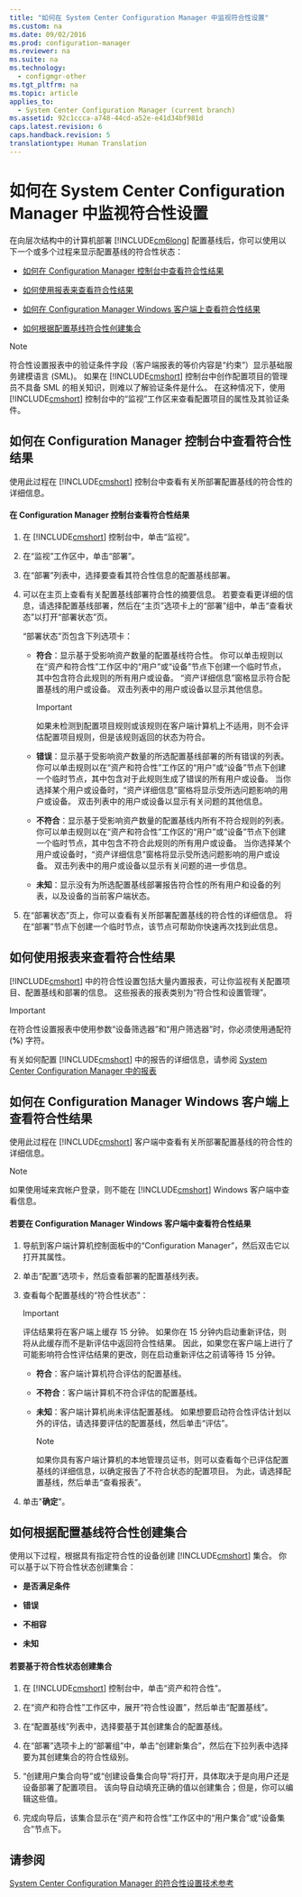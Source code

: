 ```yaml
---
title: "如何在 System Center Configuration Manager 中监视符合性设置"
ms.custom: na
ms.date: 09/02/2016
ms.prod: configuration-manager
ms.reviewer: na
ms.suite: na
ms.technology: 
  - configmgr-other
ms.tgt_pltfrm: na
ms.topic: article
applies_to: 
  - System Center Configuration Manager (current branch)
ms.assetid: 92c1ccca-a748-44cd-a52e-e41d34bf981d
caps.latest.revision: 6
caps.handback.revision: 5
translationtype: Human Translation
---
```

# 如何在 System Center Configuration Manager 中监视符合性设置
在向层次结构中的计算机部署 [!INCLUDE[cm6long](../LocTest/includes/cm6long_md.md)] 配置基线后，你可以使用以下一个或多个过程来显示配置基线的符合性状态：  
  
-   [如何在 Configuration Manager 控制台中查看符合性结果](#BKMK_Console)  
  
-   [如何使用报表来查看符合性结果](#BKMK_Reports)  
  
-   [如何在 Configuration Manager Windows 客户端上查看符合性结果](#BKMK_Client)  
  
-   [如何根据配置基线符合性创建集合](#BKMK_Create)  
  
> [!NOTE]  
>  符合性设置报表中的验证条件字段（客户端报表的等价内容是“约束”）显示基础服务建模语言 \(SML\)。 如果在 [!INCLUDE[cmshort](../LocTest/includes/cmshort_md.md)] 控制台中创作配置项目的管理员不具备 SML 的相关知识，则难以了解验证条件是什么。 在这种情况下，使用 [!INCLUDE[cmshort](../LocTest/includes/cmshort_md.md)] 控制台中的“监视”工作区来查看配置项目的属性及其验证条件。  
  
##  <a name="BKMK_Console"></a> 如何在 Configuration Manager 控制台中查看符合性结果  
 使用此过程在 [!INCLUDE[cmshort](../LocTest/includes/cmshort_md.md)] 控制台中查看有关所部署配置基线的符合性的详细信息。  
  
#### 在 Configuration Manager 控制台查看符合性结果  
  
1.  在 [!INCLUDE[cmshort](../LocTest/includes/cmshort_md.md)] 控制台中，单击“监视”。  
  
2.  在“监视”工作区中，单击“部署”。  
  
3.  在“部署”列表中，选择要查看其符合性信息的配置基线部署。  
  
4.  可以在主页上查看有关配置基线部署符合性的摘要信息。 若要查看更详细的信息，请选择配置基线部署，然后在“主页”选项卡上的“部署”组中，单击“查看状态”以打开“部署状态”页。  
  
     “部署状态”页包含下列选项卡：  
  
    -   **符合**：显示基于受影响资产数量的配置基线符合性。 你可以单击规则以在“资产和符合性”工作区中的“用户”或“设备”节点下创建一个临时节点，其中包含符合此规则的所有用户或设备。 “资产详细信息”窗格显示符合配置基线的用户或设备。 双击列表中的用户或设备以显示其他信息。  
  
        > [!IMPORTANT]  
        >  如果未检测到配置项目规则或该规则在客户端计算机上不适用，则不会评估配置项目规则，但是该规则返回的状态为符合。  
  
    -   **错误**：显示基于受影响资产数量的所选配置基线部署的所有错误的列表。 你可以单击规则以在“资产和符合性”工作区的“用户”或“设备”节点下创建一个临时节点，其中包含对于此规则生成了错误的所有用户或设备。 当你选择某个用户或设备时，“资产详细信息”窗格将显示受所选问题影响的用户或设备。 双击列表中的用户或设备以显示有关问题的其他信息。  
  
    -   **不符合**：显示基于受影响资产数量的配置基线内所有不符合规则的列表。 你可以单击规则以在“资产和符合性”工作区的“用户”或“设备”节点下创建一个临时节点，其中包含不符合此规则的所有用户或设备。 当你选择某个用户或设备时，“资产详细信息”窗格将显示受所选问题影响的用户或设备。 双击列表中的用户或设备以显示有关问题的进一步信息。  
  
    -   **未知**：显示没有为所选配置基线部署报告符合性的所有用户和设备的列表，以及设备的当前客户端状态。  
  
5.  在“部署状态”页上，你可以查看有关所部署配置基线的符合性的详细信息。 将在“部署”节点下创建一个临时节点，该节点可帮助你快速再次找到此信息。  
  
##  <a name="BKMK_Reports"></a> 如何使用报表来查看符合性结果  
 [!INCLUDE[cmshort](../LocTest/includes/cmshort_md.md)] 中的符合性设置包括大量内置报表，可让你监视有关配置项目、配置基线和部署的信息。 这些报表的报表类别为“符合性和设置管理”。  
  
> [!IMPORTANT]  
>  在符合性设置报表中使用参数“设备筛选器”和“用户筛选器”时，你必须使用通配符 \(**%**\) 字符。  
  
 有关如何配置 [!INCLUDE[cmshort](../LocTest/includes/cmshort_md.md)] 中的报告的详细信息，请参阅 [System Center Configuration Manager 中的报表](../LocTest/Reporting-in-System-Center-Configuration-Manager.md)  
  
##  <a name="BKMK_Client"></a> 如何在 Configuration Manager Windows 客户端上查看符合性结果  
 使用此过程在 [!INCLUDE[cmshort](../LocTest/includes/cmshort_md.md)] 客户端中查看有关所部署配置基线的符合性的详细信息。  
  
> [!NOTE]  
>  如果使用域来宾帐户登录，则不能在 [!INCLUDE[cmshort](../LocTest/includes/cmshort_md.md)] Windows 客户端中查看信息。  
  
#### 若要在 Configuration Manager Windows 客户端中查看符合性结果  
  
1.  导航到客户端计算机控制面板中的“Configuration Manager”，然后双击它以打开其属性。  
  
2.  单击“配置”选项卡，然后查看部署的配置基线列表。  
  
3.  查看每个配置基线的“符合性状态”：  
  
    > [!IMPORTANT]  
    >  评估结果将在客户端上缓存 15 分钟。 如果你在 15 分钟内启动重新评估，则将从此缓存而不是新评估中返回符合性结果。 因此，如果您在客户端上进行了可能影响符合性评估结果的更改，则在启动重新评估之前请等待 15 分钟。  
  
    -   **符合**：客户端计算机符合评估的配置基线。  
  
    -   **不符合**：客户端计算机不符合评估的配置基线。  
  
    -   **未知**：客户端计算机尚未评估配置基线。 如果想要启动符合性评估计划以外的评估，请选择要评估的配置基线，然后单击“评估”。  
  
        > [!NOTE]  
        >  如果你具有客户端计算机的本地管理员证书，则可以查看每个已评估配置基线的详细信息，以确定报告了不符合状态的配置项目。 为此，请选择配置基线，然后单击“查看报表”。  
  
4.  单击"**确定**"。  
  
##  <a name="BKMK_Create"></a> 如何根据配置基线符合性创建集合  
 使用以下过程，根据具有指定符合性的设备创建 [!INCLUDE[cmshort](../LocTest/includes/cmshort_md.md)] 集合。 你可以基于以下符合性状态创建集合：  
  
-   **是否满足条件**  
  
-   **错误**  
  
-   **不相容**  
  
-   **未知**  
  
#### 若要基于符合性状态创建集合  
  
1.  在 [!INCLUDE[cmshort](../LocTest/includes/cmshort_md.md)] 控制台中，单击“资产和符合性”。  
  
2.  在“资产和符合性”工作区中，展开“符合性设置”，然后单击“配置基线”。  
  
3.  在“配置基线”列表中，选择要基于其创建集合的配置基线。  
  
4.  在“部署”选项卡上的“部署组”中，单击“创建新集合”，然后在下拉列表中选择要为其创建集合的符合性级别。  
  
5.  “创建用户集合向导”或“创建设备集合向导”将打开，具体取决于是向用户还是设备部署了配置项目。 该向导自动填充正确的值以创建集合；但是，你可以编辑这些值。  
  
6.  完成向导后，该集合显示在“资产和符合性”工作区中的“用户集合”或“设备集合”节点下。  
  
## 请参阅  
 [System Center Configuration Manager 的符合性设置技术参考](../LocTest/Compliance-settings-technical-reference-for-System-Center-Configuration-Manager.md)
